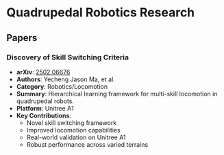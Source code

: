 # Quadrupedal Robotics Research

## Papers

### Discovery of Skill Switching Criteria
- **arXiv**: [2502.06676](https://arxiv.org/abs/2502.06676)
- **Authors**: Yecheng Jason Ma, et al.
- **Category**: Robotics/Locomotion
- **Summary**: Hierarchical learning framework for multi-skill locomotion in quadrupedal robots.
- **Platform**: Unitree A1
- **Key Contributions**:
  - Novel skill switching framework
  - Improved locomotion capabilities
  - Real-world validation on Unitree A1
  - Robust performance across varied terrains
